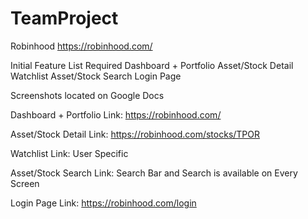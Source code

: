 # TeamProject

Robinhood 
https://robinhood.com/

Initial Feature List
Required
Dashboard + Portfolio
Asset/Stock Detail
Watchlist
Asset/Stock Search
Login Page

Screenshots located on Google Docs

Dashboard + Portfolio
Link: https://robinhood.com/ 


Asset/Stock Detail
Link: https://robinhood.com/stocks/TPOR


Watchlist
Link: User Specific

Asset/Stock Search 
Link: Search Bar and Search is available on Every Screen


Login Page
Link: https://robinhood.com/login








